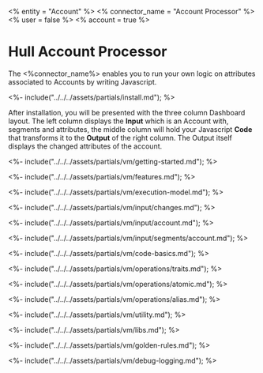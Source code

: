 <% entity = "Account" %>
<% connector_name = "Account Processor" %>
<% user = false %>
<% account = true %>

# Hull Account Processor

The <%connector_name%> enables you to run your own logic on attributes associated to Accounts by writing Javascript.

<%- include("../../../assets/partials/install.md"); %>

After installation, you will be presented with the three column Dashboard layout. The left column displays the **Input** which is an Account with, segments and attributes, the middle column will hold your Javascript **Code** that transforms it to the **Output** of the right column. The Output itself displays the changed attributes of the account.

<%- include("../../../assets/partials/vm/getting-started.md"); %>

<%- include("../../../assets/partials/vm/features.md"); %>

<%- include("../../../assets/partials/vm/execution-model.md"); %>

<%- include("../../../assets/partials/vm/input/changes.md"); %>

<%- include("../../../assets/partials/vm/input/account.md"); %>

<%- include("../../../assets/partials/vm/input/segments/account.md"); %>

<%- include("../../../assets/partials/vm/code-basics.md"); %>

<%- include("../../../assets/partials/vm/operations/traits.md"); %>

<%- include("../../../assets/partials/vm/operations/atomic.md"); %>

<%- include("../../../assets/partials/vm/operations/alias.md"); %>

<%- include("../../../assets/partials/vm/utility.md"); %>

<%- include("../../../assets/partials/vm/libs.md"); %>

<%- include("../../../assets/partials/vm/golden-rules.md"); %>

<%- include("../../../assets/partials/vm/debug-logging.md"); %>